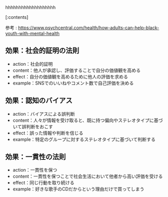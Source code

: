 

hhhhhhhhhhhhhhhhhhh
    
[:contents]

参考 : https://www.psychcentral.com/health/how-adults-can-help-black-youth-with-mental-health

## 効果：社会的証明の法則
- action：社会的証明
- content：他人が承認し、評価することで自分の価値観を高める
- effect：自分の価値観を高めるために他人の評価を求める
- example：SNSでのいいねやコメント数で自己評価を決める

## 効果：認知のバイアス
- action：バイアスによる誤判断
- content：人々が情報を受け取ると、既に持つ偏向やステレオタイプに基づいて誤判断をおこす
- effect：誤った情報や判断を信じる
- example：特定のグループに対するステレオタイプに基づいて判断する

## 効果：一貫性の法則
- action：一貫性を保つ
- content：一貫性を保つことで社会生活において他者から高い評価を受ける
- effect：同じ行動を取り続ける
- example：好きな歌手のCDだからという理由だけで買ってしまう

    